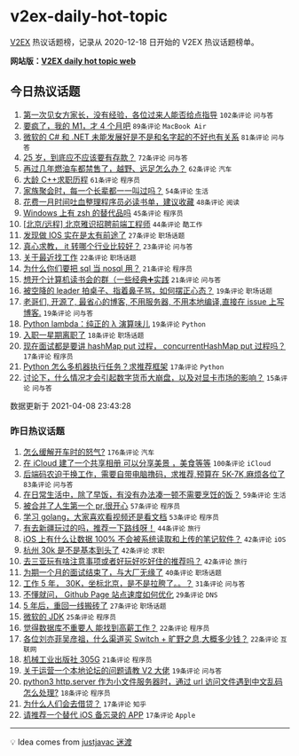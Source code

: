 # v2ex-daily-hot-topic

[V2EX](https://www.v2ex.com/) 热议话题榜，记录从 2020-12-18 日开始的 V2EX 热议话题榜单。

**网站版：[V2EX daily hot topic web](https://boojack.github.io/v2ex-daily-hot-topic-web/)**

## 今日热议话题

<!-- TODAY BEGIN -->

1. [第一次见女方家长，没有经验，各位过来人能否给点指导](https://www.v2ex.com/t/768918) `102条评论` `问与答`
1. [要疯了，我的 M1，才 4 个月吧](https://www.v2ex.com/t/768960) `89条评论` `MacBook Air`
1. [微软的 C# 和 .NET 未能发展好是不是和名字起的不好也有关系](https://www.v2ex.com/t/768962) `81条评论` `问与答`
1. [25 岁，到底应不应该要有存款？](https://www.v2ex.com/t/769087) `72条评论` `问与答`
1. [再过几年燃油车都禁售了，越野、远足怎么办？](https://www.v2ex.com/t/769103) `62条评论` `汽车`
1. [大龄 C++求职历程](https://www.v2ex.com/t/769036) `61条评论` `程序员`
1. [家族聚会时，每一个长辈都一一叫过吗？](https://www.v2ex.com/t/769013) `54条评论` `生活`
1. [花费一月时间吐血整理程序员必读书单，建议收藏](https://www.v2ex.com/t/768913) `48条评论` `阅读`
1. [Windows 上有 zsh 的替代品吗](https://www.v2ex.com/t/769061) `45条评论` `程序员`
1. [[北京/远程] 北京雅识招聘前端工程师](https://www.v2ex.com/t/769052) `44条评论` `酷工作`
1. [发现做 IOS 实在是太有前途了](https://www.v2ex.com/t/769201) `27条评论` `职场话题`
1. [真心求教， it 转哪个行业比较好？](https://www.v2ex.com/t/769104) `23条评论` `问与答`
1. [关于最近找工作](https://www.v2ex.com/t/769149) `22条评论` `职场话题`
1. [为什么你们要把 sql 当 nosql 用？](https://www.v2ex.com/t/769160) `21条评论` `程序员`
1. [想开个计算机读书会的群（一些经典➕实践](https://www.v2ex.com/t/769031) `21条评论` `问与答`
1. [被空降的 leader 拍桌子、指着鼻子骂，如何摆正心态？](https://www.v2ex.com/t/769259) `19条评论` `职场话题`
1. [老哥们, 开源了, 最省心的博客, 不用服务器, 不用本地编译,直接在 issue 上写博客.](https://www.v2ex.com/t/769037) `19条评论` `问与答`
1. [Python lambda：纯正的 λ 演算味儿](https://www.v2ex.com/t/768990) `19条评论` `Python`
1. [入职一星期离职了](https://www.v2ex.com/t/769053) `18条评论` `职场话题`
1. [现在面试都是要讲 hashMap put 过程， concurrentHashMap put 过程吗？](https://www.v2ex.com/t/769027) `17条评论` `程序员`
1. [Python 怎么多机器执行任务？求推荐框架](https://www.v2ex.com/t/768952) `17条评论` `Python`
1. [讨论下，什么情况才会引起数字货币大崩盘，以及对显卡市场的影响？](https://www.v2ex.com/t/768989) `15条评论` `问与答`

数据更新于 2021-04-08 23:43:28

<!-- TODAY END -->

### 昨日热议话题

<!-- YESTERDAY BEGIN -->

1. [怎么缓解开车时的怒气?](https://www.v2ex.com/t/768549) `176条评论` `汽车`
1. [在 iCloud 建了一个共享相册 可以分享美景 ，美食等等](https://www.v2ex.com/t/768780) `100条评论` `iCloud`
1. [后端码农迫于换工作，需要自带电脑撸码，求推荐,预算在 5K-7K,麻烦各位了](https://www.v2ex.com/t/768560) `83条评论` `问与答`
1. [在日常生活中，除了早饭，有没有办法凑一顿不需要烹饪的饭？](https://www.v2ex.com/t/768721) `59条评论` `生活`
1. [被合并了人生第一个 pr,很开心](https://www.v2ex.com/t/768587) `57条评论` `程序员`
1. [学习 golang，大家喜欢看视频还是看文档](https://www.v2ex.com/t/768566) `53条评论` `程序员`
1. [有去新疆玩过的吗，推荐一下路线呀！](https://www.v2ex.com/t/768729) `44条评论` `旅行`
1. [iOS 上有什么让数据 100% 不会被系统读取和上传的笔记软件？](https://www.v2ex.com/t/768799) `42条评论` `iOS`
1. [杭州 30k 是不是基本到头了](https://www.v2ex.com/t/768569) `42条评论` `求职`
1. [去三亚玩有啥注意事项或者好玩好吃好住的推荐吗？](https://www.v2ex.com/t/768685) `42条评论` `旅行`
1. [为期一个月的面试结束了，与大厂无缘了](https://www.v2ex.com/t/768638) `40条评论` `职场话题`
1. [工作 5 年， 30K，坐标北京，是不是拉胯了。。？](https://www.v2ex.com/t/768623) `31条评论` `问与答`
1. [不懂就问， Github Page 站点速度如何优化](https://www.v2ex.com/t/768823) `29条评论` `DNS`
1. [5 年后，重回一线搬砖了](https://www.v2ex.com/t/768794) `27条评论` `职场话题`
1. [微软的 JDK](https://www.v2ex.com/t/768565) `25条评论` `程序员`
1. [觉得数据库不重要人 能找到高薪工作？](https://www.v2ex.com/t/768867) `22条评论` `程序员`
1. [各位刘亦菲吴彦祖，什么渠道买 Switch + 旷野之息,大概多少钱？](https://www.v2ex.com/t/768791) `22条评论` `互联网`
1. [机械工业出版社 305G](https://www.v2ex.com/t/768558) `21条评论` `程序员`
1. [关于运营一个本地论坛的问题请教 V2 大佬](https://www.v2ex.com/t/768680) `19条评论` `问与答`
1. [python3 http.server 作为小文件服务器时，通过 url 访问文件遇到中文乱码怎么处理?](https://www.v2ex.com/t/768671) `18条评论` `程序员`
1. [为什么人们会去借贷？](https://www.v2ex.com/t/768756) `17条评论` `知乎`
1. [请推荐一个替代 iOS 备忘录的 APP](https://www.v2ex.com/t/768706) `17条评论` `Apple`

<!-- YESTERDAY END -->

---

💡 Idea comes from [justjavac 迷渡](https://github.com/justjavac/)
